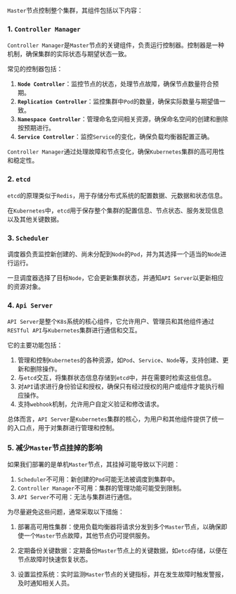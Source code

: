 `Master`节点控制整个集群，其组件包括以下内容：

### 1. `Controller Manager`

`Controller Manager`是`Master`节点的关键组件，负责运行控制器。控制器是一种机制，确保集群的实际状态与期望状态一致。

常见的控制器包括：

1. **`Node Controller`**：监控节点的状态，处理节点故障，确保节点数量符合预期。
2. **`Replication Controller`**：监控集群中`Pod`的数量，确保实际数量与期望值一致。
3. **`Namespace Controller`**：管理命名空间相关资源，确保命名空间的创建和删除按预期进行。
4. **`Service Controller`**：监控`Service`的变化，确保负载均衡器配置正确。

`Controller Manager`通过处理故障和节点变化，确保`Kubernetes`集群的高可用性和稳定性。

### 2. `etcd`

`etcd`的原理类似于`Redis`，用于存储分布式系统的配置数据、元数据和状态信息。

在`Kubernetes`中，`etcd`用于保存整个集群的配置信息、节点状态、服务发现信息以及其他关键数据。

### 3. `Scheduler`

调度器负责监控新创建的、尚未分配到`Node`的`Pod`，并为其选择一个适当的`Node`进行运行。

一旦调度器选择了目标`Node`，它会更新集群状态，并通知`API Server`以更新相应的资源对象。

### 4. `Api Server`

`API Server`是整个`K8s`系统的核心组件，它允许用户、管理员和其他组件通过`RESTful API`与`Kubernetes`集群进行通信和交互。

它的主要功能包括：	

1. 管理和控制`Kubernetes`的各种资源，如`Pod`、`Service`、`Node`等，支持创建、更新和删除操作。
2. 与`etcd`交互，将集群状态信息存储到`etcd`中，并在需要时检索这些信息。
3. 对`API`请求进行身份验证和授权，确保只有经过授权的用户或组件才能执行相应操作。
4. 支持`webhook`机制，允许用户自定义验证和修改请求。

总体而言，`API Server`是`Kubernetes`集群的核心，为用户和其他组件提供了统一的入口点，用于对集群进行管理和控制。

### 5. 减少`Master`节点挂掉的影响

如果我们部署的是单机`Master`节点，其挂掉可能导致以下问题：

1. `Scheduler`不可用：新创建的`Pod`可能无法被调度到集群中。
2. `Controller Manager`不可用：集群的管理功能可能受到限制。
3. `API Server`不可用：无法与集群进行通信。

为尽量避免这些问题，通常采取以下措施：

1. 部署高可用性集群：使用负载均衡器将请求分发到多个`Master`节点，以确保即使一个`Master`节点故障，其他节点仍可提供服务。

2. 定期备份关键数据：定期备份`Master`节点上的关键数据，如`etcd`存储，以便在节点故障时快速恢复状态。

3. 设置监控系统：实时监测`Master`节点的关键指标，并在发生故障时触发警报，及时通知相关人员。